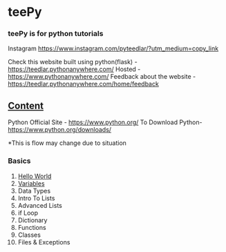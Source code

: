 # teePy
### teePy is for python tutorials

Instagram https://www.instagram.com/pyteedlar/?utm_medium=copy_link 

Check this website built using python(flask) - https://teedlar.pythonanywhere.com/
Hosted - https://www.pythonanywhere.com/
Feedback about the website - https://teedlar.pythonanywhere.com/home/feedback

## [Content](Content.ipynb)

Python Official Site - https://www.python.org/
To Download Python- https://www.python.org/downloads/

*This is flow may change due to situation

### Basics
1) [Hello World]( teePy/Basics/HelloWorld.ipynb )
2) [Variables]( teePy/Basics/Variables.ipynb )
3) Data Types
4) Intro To Lists
5) Advanced Lists
6) if Loop
7) Dictionary
8) Functions
9) Classes
10) Files & Exceptions
